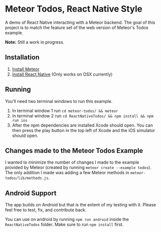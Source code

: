 # Meteor Todos, React Native Style

A demo of React Native interacting with a Meteor backend. The goal of this project is to match the feature set of the web version of Meteor's Todos example.

**Note:** Still a work in progress.

## Installation

1. [Install Meteor](https://www.meteor.com/install)
2. [Install React Native](https://facebook.github.io/react-native/docs/getting-started.html) (Only works on OSX currently)

## Running

You'll need two terminal windows to run this example.

1. In terminal window 1 run `cd meteor-todos/ && meteor`
2. In terminal window 2 run `cd ReactNativeTodos/ && npm install && npm run ios`
3. After the npm dependencies are installed Xcode should open. You can then press the play button in the top left of Xcode and the iOS simulator should open.

## Changes made to the Meteor Todos Example

I wanted to minimize the number of changes I made to the example provided by Meteor (created by running `meteor create --example todos`). The only addition I made was adding a few Meteor methods in `meteor-todos/lib/methods.js`.


## Android Support

The app builds on Android but that is the extent of my testing with it. Please feel free to test, fix, and contribute back.

You can use on android by running `npm run android` inside the `ReactNativeTodos` folder. Make sure to run `npm install` first.

